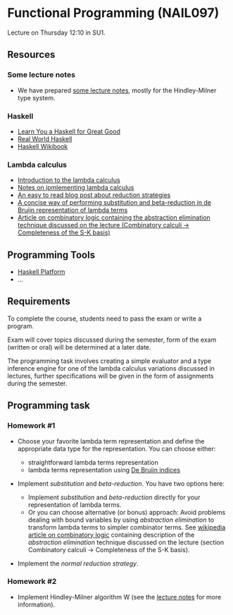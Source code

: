 Functional Programming (NAIL097)
================================

Lecture on Thursday 12:10 in SU1.

Resources
---------

### Some lecture notes

- We have prepared [some lecture notes](https://github.com/vituscze/fp/blob/master/FP-lecture-notes.pdf), mostly for the Hindley-Milner type system.

### Haskell

- [Learn You a Haskell for Great Good](http://learnyouahaskell.com/)
- [Real World Haskell](http://book.realworldhaskell.org/)
- [Haskell Wikibook](https://en.wikibooks.org/wiki/Haskell)

### Lambda calculus

- [Introduction to the lambda calculus](http://www.inf.fu-berlin.de/lehre/WS03/alpi/lambda.pdf)
- [Notes on ipmlementing lambda calculus](http://dev.stephendiehl.com/fun/003_lambda_calculus.html)
- [An easy to read blog post about reduction strategies](http://seanbowman.me/blog/lambda-calculus-reduction/)
- [A concise way of performing substitution and beta-reduction in de Bruijn representation of lambda terms](https://github.com/Gabriel439/Haskell-Morte-Library/issues/1)
- [Article on combinatory logic containing the abstraction elimination  technique discussed on the lecture (Combinatory calculi -> Completeness of the S-K basis)](https://en.wikipedia.org/wiki/Combinatory_logic)

Programming Tools
-----------------

- [Haskell Platform](https://www.haskell.org/platform/)
- ...

Requirements
------------

To complete the course, students need to pass the exam or write a program.

Exam will cover topics discussed during the semester, form of the exam (written or oral) will be determined at a later date.

The programming task involves creating a simple evaluator and a type inference engine for one of the lambda calculus variations discussed in lectures, further specifications will be given in the form of assignments during the semester.


Programming task
----------------

### Homework #1

- Choose your favorite lambda term representation and define the appropriate data type for the representation. You can choose either:
   - straightforward lambda terms representation
   - lambda terms representation using [De Bruijn indices](https://en.wikipedia.org/wiki/De_Bruijn_index) 
- Implement *substitution* and *beta-reduction*. You have two options here:
  - Implement *substitution* and *beta-reduction* directly for your representation of lambda terms. 
  - Or you can choose alternative (or bonus) approach: Avoid problems dealing with bound variables by using *abstraction elimination* to transform lambda terms to simpler combinator terms. See [wikipedia article on combinatory logic](https://en.wikipedia.org/wiki/Combinatory_logic) containing description of the *abstraction elimination* technique discussed on the lecture (section Combinatory calculi -> Completeness of the S-K basis).

- Implement the *normal reduction strategy*.

### Homework #2

- Implement Hindley-Milner algorithm W (see the [lecture notes](https://github.com/vituscze/fp/blob/master/FP-lecture-notes.pdf) for more information).

